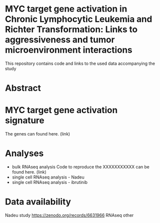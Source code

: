 # MYC target gene activation in Chronic Lymphocytic Leukemia and Richter Transformation: Links to aggressiveness and tumor microenvironment interactions
This repository contains code and links to the used data accompanying the study

# Abstract

# MYC target gene activation signature
The genes can found here. (link)

# Analyses
- bulk RNAseq analysis Code to reproduce the XXXXXXXXXXX can be found here. (link)
- single cell RNAseq analysis - Nadeu
- single cell RNAseq analysis - ibrutinib

# Data availability
Nadeu study https://zenodo.org/records/6631966 
RNAseq
other

